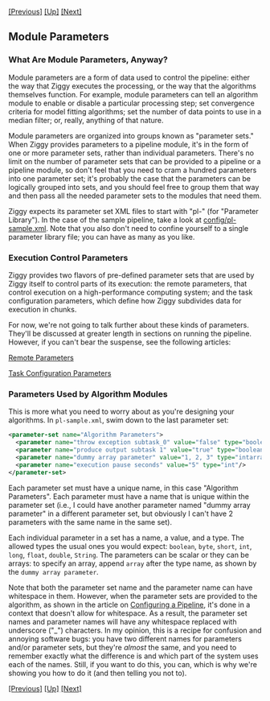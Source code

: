 <!-- -*-visual-line-*- -->

[[Previous]](configuring-pipeline.md)
[[Up]](configuring-pipeline.md)
[[Next]](data-file-types.md)

## Module Parameters

### What Are Module Parameters, Anyway?

Module parameters are a form of data used to control the pipeline: either the way that Ziggy executes the processing, or the way that the algorithms themselves function. For example, module parameters can tell an algorithm module to enable or disable a particular processing step; set convergence criteria for model fitting algorithms; set the number of data points to use in a median filter; or, really, anything of that nature.

Module parameters are organized into groups known as "parameter sets." When Ziggy provides parameters to a pipeline module, it's in the form of one or more parameter sets, rather than individual parameters. There's no limit on the number of parameter sets that can be provided to a pipeline or a pipeline module, so don't feel that you need to cram a hundred parameters into one parameter set; it's probably the case that the parameters can be logically grouped into sets, and you should feel free to group them that way and then pass all the needed parameter sets to the modules that need them.

Ziggy expects its parameter set XML files to start with "pl-" (for "Parameter Library"). In the case of the sample pipeline, take a look at [config/pl-sample.xml](../sample-pipeline/config/pl-sample.xml). Note that you also don't need to confine yourself to a single parameter library file; you can have as many as you like.

### Execution Control Parameters

Ziggy provides two flavors of pre-defined parameter sets that are used by Ziggy itself to control parts of its execution: the remote parameters, that control execution on a high-performance computing system; and the task configuration parameters, which define how Ziggy subdivides data for execution in chunks.

For now, we're not going to talk further about these kinds of parameters. They'll be discussed at greater length in sections on running the pipeline. However, if you can't bear the suspense, see the following articles:

[Remote Parameters](remote-parameters.md)

[Task Configuration Parameters](task-configuration.md)

### Parameters Used by Algorithm Modules

This is more what you need to worry about as you're designing your algorithms. In `pl-sample.xml`, swim down to the last parameter set:

```xml
<parameter-set name="Algorithm Parameters">
  <parameter name="throw exception subtask_0" value="false" type="boolean"/>
  <parameter name="produce output subtask 1" value="true" type="boolean"/>
  <parameter name="dummy array parameter" value="1, 2, 3" type="intarray"/>
  <parameter name="execution pause seconds" value="5" type="int"/>
</parameter-set>
```

Each parameter set must have a unique name, in this case "Algorithm Parameters". Each parameter must have a name that is unique within the parameter set (i.e., I could have another parameter named "dummy array parameter" in a different parameter set, but obviously I can't have 2 parameters with the same name in the same set).

Each individual parameter in a set has a name, a value, and a type. The allowed types the usual ones you would expect: `boolean`, `byte`, `short`, `int`, `long`, `float`, `double`, `String`. The parameters can be scalar or they can be arrays: to specify an array, append `array` after the type name, as shown by the `dummy array parameter`.

Note that both the parameter set name and the parameter name can have whitespace in them. However, when the parameter sets are provided to the algorithm, as shown in the article on [Configuring a Pipeline](configuring-pipeline.md), it's done in a context that doesn't allow for whitespace. As a result, the parameter set names and parameter names will have any whitespace replaced with underscore ("_") characters. In my opinion, this is a recipe for confusion and annoying software bugs: you have two different names for parameters and/or parameter sets, but they're *almost* the same, and you need to remember exactly what the difference is and which part of the system uses each of the names. Still, if you want to do this, you can, which is why we're showing you how to do it (and then telling you not to).

[[Previous]](configuring-pipeline.md)
[[Up]](configuring-pipeline.md)
[[Next]](data-file-types.md)
